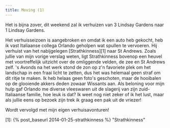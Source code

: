```yaml
---
title: Moving (1)
---
```

Het is bijna zover, dit weekend zal ik verhuizen van 3 Lindsay Gardens naar 1 Lindsay Gardens.

Het verhuisseizoen is aangebroken en omdat ik een auto heb gekocht, heb ik vast Italiaanse collega Orlando geholpen wat spullen te vervoeren. Hij verhuist van het nabijgelegen [Strathkinness][1] naar St Andrews. Zoals jullie van mijn vorige verslag weten, ligt Strathkinness bovenop een heuvel met voortreffelijk uitzicht over de omliggende velden, de zee en St Andrews zelf. 's Avonds na het werk stond de zon op z'n favoriete plek om het landschap in een fraai licht te zetten, dus het was helemaal geen straf om dit ritje te maken. Ik heb helaas geen foto's geschoten, maar de hooibalen op de glooiende akkers deden zowaar Wissants aan. Als beloning voor mijn hulp gaf Orlando me diverse vleeswaren uit de slagerij van zijn zuid-Italiaanse familie, hoe leuk is dat? Ik weet nog niet zeker of ik het lust, maar als jullie eens op bezoek zijn trek ik graag een pak uit de vriezer!

Wordt vervolgd met mijn eigen verhuisavonturen!

 [1]: {% post_baseurl 2014-01-25-strathkinness %} "Strathkinness"